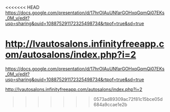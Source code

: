 <<<<<<< HEAD
https://docs.google.com/presentation/d/17hrOIAuUNfarGOHxqGqmQj07EKs_0M_v/edit?usp=sharing&ouid=108875291172325498734&rtpof=true&sd=true

http://lvautosalons.infinityfreeapp.com/autosalons/index.php?i=2
=======
https://docs.google.com/presentation/d/17hrOIAuUNfarGOHxqGqmQj07EKs_0M_v/edit?usp=sharing&ouid=108875291172325498734&rtpof=true&sd=true

http://lvautosalons.infinityfreeapp.com/autosalons/index.php?i=2

>>>>>>> 0573ad89309ac72f81c15bce05d684a9ccae1e2b

